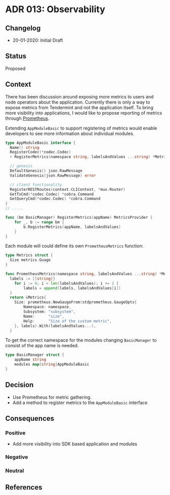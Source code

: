 # ADR 013: Observability

## Changelog

- 20-01-2020: Initial Draft

## Status

Proposed

## Context

There has been discussion around exposing more metrics to users and node operators about the application. Currently there is only a way to expose metrics from Tendermint and not the application itself. To bring more visibility into applications, I would like to propose reporting of metrics through [Prometheus](https://prometheus.io/).

Extending `AppModuleBasic` to support registering of metrics would enable developers to see more information about individual modules.

```go
type AppModuleBasic interface {
  Name() string
  RegisterCodec(*codec.Codec)
  + RegisterMetrics(namespace string, labelsAndValues ...string) *Metrics

  // genesis
  DefaultGenesis() json.RawMessage
  ValidateGenesis(json.RawMessage) error

  // client functionality
  RegisterRESTRoutes(context.CLIContext, *mux.Router)
  GetTxCmd(*codec.Codec) *cobra.Command
  GetQueryCmd(*codec.Codec) *cobra.Command
}
// .....

func (bm BasicManager) RegisterMetrics(appName) MetricsProvider {
	for _, b := range bm {
		b.RegisterMetrics(appName, labelsAndValues)
	}
}
```

Each module will could define its own `PrometheusMetrics` function:

```go
type Metrics struct {
  Size metrics.Guage
}

func PrometheusMetrics(namespace string, labelsAndValues ...string) *Metrics {
  labels := []string{}
	for i := 0; i < len(labelsAndValues); i += 2 {
		labels = append(labels, labelsAndValues[i])
  }
  return &Metrics{
    Size: prometheus.NewGaugeFrom(stdprometheus.GaugeOpts{
		Namespace: namespace,
		Subsystem: "subsystem",
		Name:      "size",
		Help:      "Size of the custom metric",
	}, labels).With(labelsAndValues...),
  }

```

To get the correct namespace for the modules changing `BasicManager` to consist of the app name is needed.

```go
type BasicManager struct {
	appName string
	modules map[string]AppModuleBasic
}
```

## Decision

- Use Prometheus for metric gathering.
- Add a method to register metrics to the `AppModuleBasic` interface

## Consequences

### Positive

- Add more visibility into SDK based application and modules

### Negative

### Neutral

## References
